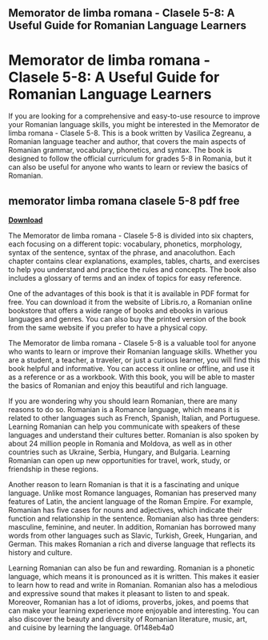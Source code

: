 ## Memorator de limba romana - Clasele 5-8: A Useful Guide for Romanian Language Learners

 


 
# Memorator de limba romana - Clasele 5-8: A Useful Guide for Romanian Language Learners
 
If you are looking for a comprehensive and easy-to-use resource to improve your Romanian language skills, you might be interested in the Memorator de limba romana - Clasele 5-8. This is a book written by Vasilica Zegreanu, a Romanian language teacher and author, that covers the main aspects of Romanian grammar, vocabulary, phonetics, and syntax. The book is designed to follow the official curriculum for grades 5-8 in Romania, but it can also be useful for anyone who wants to learn or review the basics of Romanian.
 
## memorator limba romana clasele 5-8 pdf free


[**Download**](https://www.google.com/url?q=https%3A%2F%2Fgeags.com%2F2tKEvB&sa=D&sntz=1&usg=AOvVaw0X8Qx8SpJw1H--raU1FyHj)

 
The Memorator de limba romana - Clasele 5-8 is divided into six chapters, each focusing on a different topic: vocabulary, phonetics, morphology, syntax of the sentence, syntax of the phrase, and anacoluthon. Each chapter contains clear explanations, examples, tables, charts, and exercises to help you understand and practice the rules and concepts. The book also includes a glossary of terms and an index of topics for easy reference.
 
One of the advantages of this book is that it is available in PDF format for free. You can download it from the website of Libris.ro, a Romanian online bookstore that offers a wide range of books and ebooks in various languages and genres. You can also buy the printed version of the book from the same website if you prefer to have a physical copy.
 
The Memorator de limba romana - Clasele 5-8 is a valuable tool for anyone who wants to learn or improve their Romanian language skills. Whether you are a student, a teacher, a traveler, or just a curious learner, you will find this book helpful and informative. You can access it online or offline, and use it as a reference or as a workbook. With this book, you will be able to master the basics of Romanian and enjoy this beautiful and rich language.
  
If you are wondering why you should learn Romanian, there are many reasons to do so. Romanian is a Romance language, which means it is related to other languages such as French, Spanish, Italian, and Portuguese. Learning Romanian can help you communicate with speakers of these languages and understand their cultures better. Romanian is also spoken by about 24 million people in Romania and Moldova, as well as in other countries such as Ukraine, Serbia, Hungary, and Bulgaria. Learning Romanian can open up new opportunities for travel, work, study, or friendship in these regions.
 
Another reason to learn Romanian is that it is a fascinating and unique language. Unlike most Romance languages, Romanian has preserved many features of Latin, the ancient language of the Roman Empire. For example, Romanian has five cases for nouns and adjectives, which indicate their function and relationship in the sentence. Romanian also has three genders: masculine, feminine, and neuter. In addition, Romanian has borrowed many words from other languages such as Slavic, Turkish, Greek, Hungarian, and German. This makes Romanian a rich and diverse language that reflects its history and culture.
 
Learning Romanian can also be fun and rewarding. Romanian is a phonetic language, which means it is pronounced as it is written. This makes it easier to learn how to read and write in Romanian. Romanian also has a melodious and expressive sound that makes it pleasant to listen to and speak. Moreover, Romanian has a lot of idioms, proverbs, jokes, and poems that can make your learning experience more enjoyable and interesting. You can also discover the beauty and diversity of Romanian literature, music, art, and cuisine by learning the language.
 0f148eb4a0
